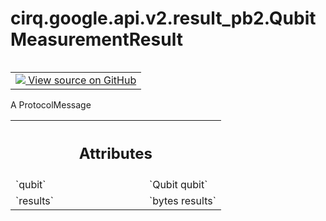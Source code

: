 <div itemscope itemtype="http://developers.google.com/ReferenceObject">
<meta itemprop="name" content="cirq.google.api.v2.result_pb2.QubitMeasurementResult" />
<meta itemprop="path" content="Stable" />
</div>

# cirq.google.api.v2.result_pb2.QubitMeasurementResult

<!-- Insert buttons and diff -->

<table class="tfo-notebook-buttons tfo-api" align="left">

<td>
  <a target="_blank" href="https://github.com/quantumlib/cirq/tree/master/cirq/google/api/v2/result.proto">
    <img src="https://www.tensorflow.org/images/GitHub-Mark-32px.png" />
    View source on GitHub
  </a>
</td>
</table>



A ProtocolMessage

<!-- Placeholder for "Used in" -->




<!-- Tabular view -->
 <table class="responsive fixed orange">
<colgroup><col width="214px"><col></colgroup>
<tr><th colspan="2"><h2 class="add-link">Attributes</h2></th></tr>

<tr>
<td>
`qubit`
</td>
<td>
`Qubit qubit`
</td>
</tr><tr>
<td>
`results`
</td>
<td>
`bytes results`
</td>
</tr>
</table>



